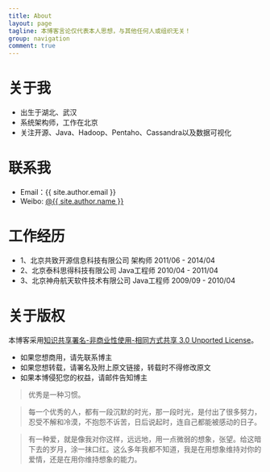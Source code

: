 ```yaml
---
title: About
layout: page
tagline: 本博客言论仅代表本人思想，与其他任何人或组织无关！
group: navigation
comment: true
---
```


# 关于我

- 出生于湖北、武汉
- 系统架构师，工作在北京
- 关注开源、Java、Hadoop、Pentaho、Cassandra以及数据可视化

# 联系我

- Email：{{ site.author.email }}
- Weibo: <a href='http://weibo.com/{{ site.author.weibo }}'>@{{ site.author.name }}</a>

# 工作经历

- 1、北京共致开源信息科技有限公司		架构师		2011/06 - 2014/04
- 2、北京泰科思得科技有限公司		Java工程师	2010/04 - 2011/04
- 3、北京神舟航天软件技术有限公司		Java工程师	2009/09 - 2010/04

# 关于版权

本博客采用<a href="http://www.creativecommons.org/licenses/by-nc-sa/3.0/cn/deed.zh">知识共享署名-非商业性使用-相同方式共享 3.0 Unported License</a>。

* 如果您想商用，请先联系博主
* 如果您想转载，请署名及附上原文链接，转载时不得修改原文
* 如果本博侵犯您的权益，请邮件告知博主


>优秀是一种习惯。 

>每一个优秀的人，都有一段沉默的时光，那一段时光，是付出了很多努力，忍受不解和冷漠，不抱怨不诉苦，日后说起时，连自己都能被感动的日子。
 
>有一种爱，就是像我对你这样，远远地，用一点微弱的想象，张望。给这暗下去的岁月，涂一抹口红。这么多年我都不知道，我是在用想象维持对你的爱情，还是在用你维持想象的能力。 

